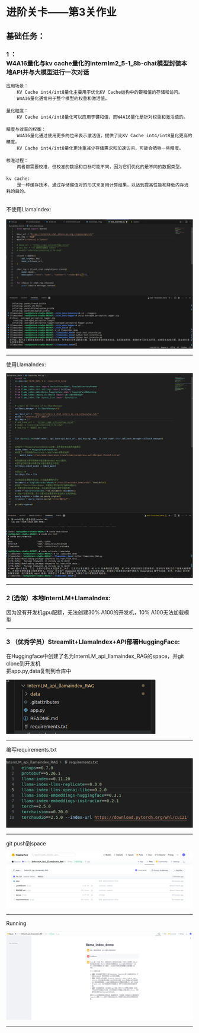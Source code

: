 
# 进阶关卡——第3关作业

    
## 基础任务：
### 1 ：<br>   W4A16量化与kv cache量化的internlm2_5-1_8b-chat模型封装本地API并与大模型进行一次对话



    应用场景：
        KV Cache int4/int8量化主要用于优化KV Cache结构中的键和值的存储和访问。
        W4A16量化通常用于整个模型的权重和激活值。

    量化粒度：
        KV Cache int4/int8量化可以应用于键和值，而W4A16量化是针对权重和激活值的。

    精度与效率的权衡：
        W4A16量化通过使用更多的位来表示激活值，提供了比KV Cache int4/int8量化更高的精度。
        KV Cache int4/int8量化更注重减少存储需求和加速访问，可能会牺牲一些精度。

    校准过程：
        两者都需要校准，但校准的数据和目标可能不同，因为它们优化的是不同的数据类型。
    
    kv cache:
        是一种缓存技术，通过存储键值对的形式来复用计算结果，以达到提高性能和降低内存消耗的目的。

<br>不使用LlamaIndex:
  
![erro](https://github.com/Victory-7291/AI_Lab/raw/main/images/2024-11-20%2010-52-40.png "2024-11-20%2010-52-40.png")

  
-------------------------------------------------------------------------------------------------------------------

  
使用LlamaIndex:

  
![erro](https://github.com/Victory-7291/AI_Lab/raw/main/images/2024-11-20%2016-23-28.png "2024-11-20%2016-23-28.png")

  
-------------------------------------------------------------------------------------------------------------------


### 2 (选做）本地InternLM+LlamaIndex: 


因为没有开发机gpu配额，无法创建30% A100的开发机，10% A100无法加载模型

  
-------------------------------------------------------------------------------------------------------------------


### 3 （优秀学员）Streamlit+LlamaIndex+API部署HuggingFace: 


在Huggingface中创建了名为InternLM_api_llamaindex_RAG的space，并git clone到开发机<br>
把app.py,data复制到仓库中

  
![erro](https://github.com/Victory-7291/AI_Lab/raw/main/images/2024-11-20%2021-42-15.png "2024-11-20%2021-42-15.png")

  
-------------------------------------------------------------------------------------------------------------------


编写requirements.txt

  
![erro](https://github.com/Victory-7291/AI_Lab/raw/main/images/2024-11-20%2021-42-31.png "2024-11-20%2021-42-31.png")

  
-------------------------------------------------------------------------------------------------------------------


git push到space

  
![erro](https://github.com/Victory-7291/AI_Lab/raw/main/images/2024-11-20%2021-43-08.png "2024-11-20%2021-43-08.png")

  
-------------------------------------------------------------------------------------------------------------------


Running

  
![erro](https://github.com/Victory-7291/AI_Lab/raw/main/images/2024-11-20%2021-43-50.png "2024-11-20%2021-43-50.png")

  
-------------------------------------------------------------------------------------------------------------------

